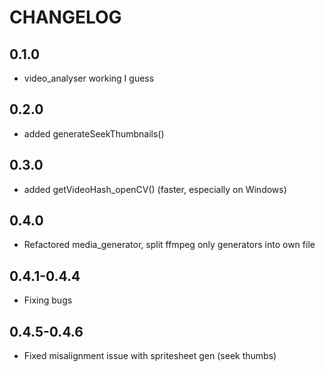 # CHANGELOG

## 0.1.0
- video_analyser working I guess

## 0.2.0
- added generateSeekThumbnails()

## 0.3.0
- added getVideoHash_openCV()  (faster, especially on Windows)


## 0.4.0
- Refactored media_generator, split ffmpeg only generators into own file

## 0.4.1-0.4.4
- Fixing bugs

## 0.4.5-0.4.6
- Fixed misalignment issue with spritesheet gen (seek thumbs)
